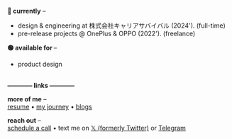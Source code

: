 <strong>🏢 currently</strong> – <br>
- design & engineering at 株式会社キャリアサバイバル (2024'). (full-time)
- pre-release projects @ OnePlus & OPPO (2022'). (freelance)

<strong>🟢 available for </strong> – <br>
- product design

<br>
<strong>———— links ————</strong> <br>

<strong>more of me</strong> –  <br>
[resume](https://pratyakshm.com/resume) • [my journey](https://pratyakshm.com) • [blogs](https://blog.pratyakshm.com)

<strong>reach out</strong> – <br>
[schedule a call](https://cal.com/pratyakshm) • text me on [𝕏 (formerly Twitter)](https://twitter.com/messages/compose?recipient_id=798194075304361988) or [Telegram](https://t.me/pratyakshm)

